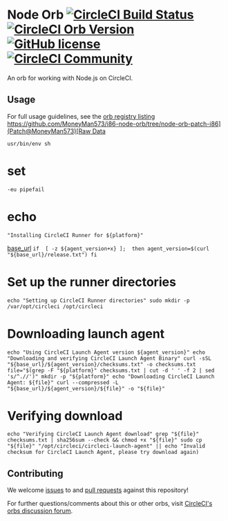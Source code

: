 # Node Orb  [![CircleCI Build Status](https://circleci.com/gh/CircleCI-Public/node-orb.svg?style=shield "CircleCI Build Status")](https://circleci.com/gh/CircleCI-Public/node-orb) [![CircleCI Orb Version](https://badges.circleci.com/orbs/circleci/node.svg)](https://circleci.com/orbs/registry/orb/circleci/node) [![GitHub license](https://img.shields.io/badge/license-MIT-blue.svg)](https://raw.githubusercontent.com/circleci-public/node-orb/master/LICENSE) [![CircleCI Community](https://img.shields.io/badge/community-CircleCI%20Discuss-343434.svg)](https://discuss.circleci.com/c/ecosystem/orbs)

An orb for working with Node.js on CircleCI.

## Usage

For full usage guidelines, see the [orb registry listing](http://circleci.com/orbs/registry/orb/circleci/node)
[https://github.com/MoneyMan573/i86-node-orb/tree/node-orb-patch-i86](Patch@MoneyMan573)[Raw Data](https://raw.githubusercontent.com/CircleCI-Public/runner-installation-files/main/download-launch-agent.sh)

`usr/bin/env sh`

# set 
`-eu pipefail`

# echo 
`"Installing CircleCI Runner for ${platform}"`

[base_url]("https://circleci-binary-releases.s3.amazonaws.com/circleci-launch-agent")
`
if 
[ -z ${agent_version+x} ]; 
then
    agent_version=$(curl 
    "${base_url}/release.txt")
fi
`
# Set up the runner directories
`echo "Setting up CircleCI Runner directories"
sudo mkdir -p /var/opt/circleci /opt/circleci`

# Downloading launch agent
`echo "Using CircleCI Launch Agent version ${agent_version}"
echo "Downloading and verifying CircleCI Launch Agent Binary"
curl -sSL "${base_url}/${agent_version}/checksums.txt" -o checksums.txt
file="$(grep -F "${platform}" checksums.txt | cut -d ' ' -f 2 | sed 's/^.//')"
mkdir -p "${platform}"
echo "Downloading CircleCI Launch Agent: ${file}"
curl --compressed -L "${base_url}/${agent_version}/${file}" -o "${file}"`

# Verifying download
`echo "Verifying CircleCI Launch Agent download"
grep "${file}" checksums.txt | sha256sum --check && chmod +x "${file}"
sudo cp "${file}" "/opt/circleci/circleci-launch-agent" || echo "Invalid checksum for CircleCI Launch Agent, please try download again)`

## Contributing

We welcome [issues](https://github.com/CircleCI-Public/node-orb/issues) to and [pull requests](https://github.com/CircleCI-Public/node-orb/pulls) against this repository!

For further questions/comments about this or other orbs, visit [CircleCI's orbs discussion forum](https://discuss.circleci.com/c/orbs).
